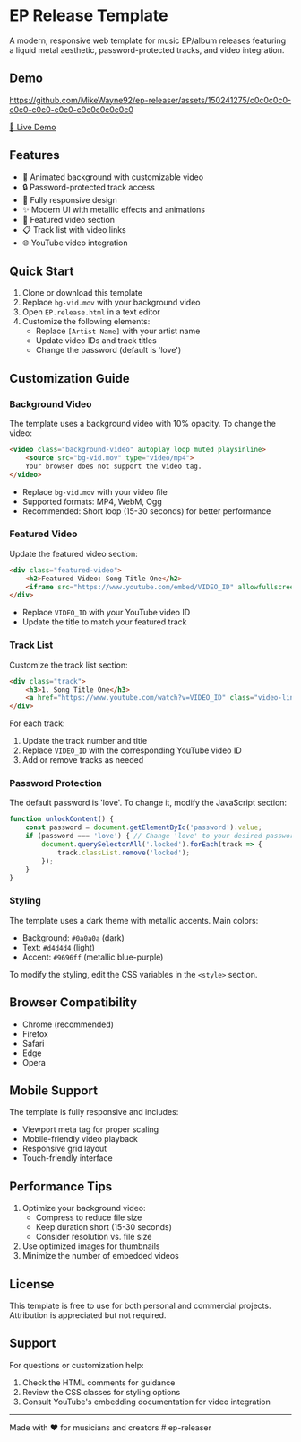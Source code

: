# EP Release Template

A modern, responsive web template for music EP/album releases featuring a liquid metal aesthetic, password-protected tracks, and video integration.

## Demo

https://github.com/MikeWayne92/ep-releaser/assets/150241275/c0c0c0c0-c0c0-c0c0-c0c0-c0c0c0c0c0c0

[🔗 Live Demo](https://mikewayne92.github.io/ep-releaser/)

## Features

- 🎥 Animated background with customizable video
- 🔒 Password-protected track access
- 📱 Fully responsive design
- ✨ Modern UI with metallic effects and animations
- 🎵 Featured video section
- 📋 Track list with video links
- 🌐 YouTube video integration

## Quick Start

1. Clone or download this template
2. Replace `bg-vid.mov` with your background video
3. Open `EP.release.html` in a text editor
4. Customize the following elements:
   - Replace `[Artist Name]` with your artist name
   - Update video IDs and track titles
   - Change the password (default is 'love')

## Customization Guide

### Background Video

The template uses a background video with 10% opacity. To change the video:
```html
<video class="background-video" autoplay loop muted playsinline>
    <source src="bg-vid.mov" type="video/mp4">
    Your browser does not support the video tag.
</video>
```
- Replace `bg-vid.mov` with your video file
- Supported formats: MP4, WebM, Ogg
- Recommended: Short loop (15-30 seconds) for better performance

### Featured Video

Update the featured video section:
```html
<div class="featured-video">
    <h2>Featured Video: Song Title One</h2>
    <iframe src="https://www.youtube.com/embed/VIDEO_ID" allowfullscreen></iframe>
</div>
```
- Replace `VIDEO_ID` with your YouTube video ID
- Update the title to match your featured track

### Track List

Customize the track list section:
```html
<div class="track">
    <h3>1. Song Title One</h3>
    <a href="https://www.youtube.com/watch?v=VIDEO_ID" class="video-link" target="_blank">Watch Music Video</a>
</div>
```
For each track:
1. Update the track number and title
2. Replace `VIDEO_ID` with the corresponding YouTube video ID
3. Add or remove tracks as needed

### Password Protection

The default password is 'love'. To change it, modify the JavaScript section:
```javascript
function unlockContent() {
    const password = document.getElementById('password').value;
    if (password === 'love') { // Change 'love' to your desired password
        document.querySelectorAll('.locked').forEach(track => {
            track.classList.remove('locked');
        });
    }
}
```

### Styling

The template uses a dark theme with metallic accents. Main colors:
- Background: `#0a0a0a` (dark)
- Text: `#d4d4d4` (light)
- Accent: `#9696ff` (metallic blue-purple)

To modify the styling, edit the CSS variables in the `<style>` section.

## Browser Compatibility

- Chrome (recommended)
- Firefox
- Safari
- Edge
- Opera

## Mobile Support

The template is fully responsive and includes:
- Viewport meta tag for proper scaling
- Mobile-friendly video playback
- Responsive grid layout
- Touch-friendly interface

## Performance Tips

1. Optimize your background video:
   - Compress to reduce file size
   - Keep duration short (15-30 seconds)
   - Consider resolution vs. file size
2. Use optimized images for thumbnails
3. Minimize the number of embedded videos

## License

This template is free to use for both personal and commercial projects. Attribution is appreciated but not required.

## Support

For questions or customization help:
1. Check the HTML comments for guidance
2. Review the CSS classes for styling options
3. Consult YouTube's embedding documentation for video integration

---

Made with ❤️ for musicians and creators # ep-releaser
